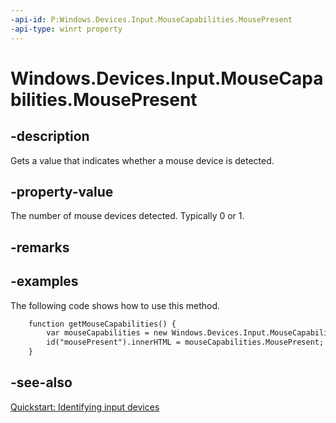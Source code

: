 ```yaml
---
-api-id: P:Windows.Devices.Input.MouseCapabilities.MousePresent
-api-type: winrt property
---
```


<!-- Property syntax
public int MousePresent { get; }
-->

# Windows.Devices.Input.MouseCapabilities.MousePresent

## -description
Gets a value that indicates whether a mouse device is detected.

## -property-value
The number of mouse devices detected. Typically 0 or 1.

## -remarks

## -examples
The following code shows how to use this method.

```html
    function getMouseCapabilities() {
        var mouseCapabilities = new Windows.Devices.Input.MouseCapabilities();
        id("mousePresent").innerHTML = mouseCapabilities.MousePresent;
    }
```



## -see-also
[Quickstart: Identifying input devices](/windows/uwp/design/input/identify-input-devices)